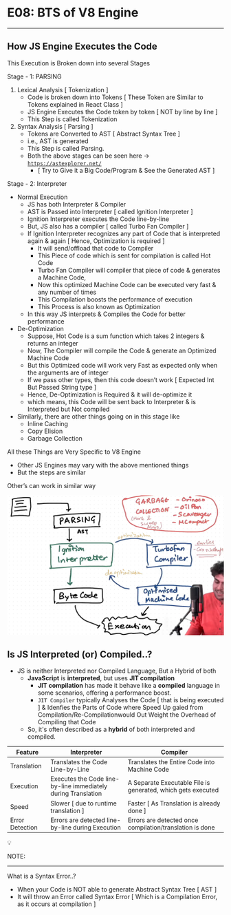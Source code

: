 # E08: BTS of V8 Engine

---

## How JS Engine Executes the Code

This Execution is Broken down into several Stages

Stage - 1: PARSING

1. Lexical Analysis [ Tokenization ]
    - Code is broken down into Tokens [ These Token are Similar to Tokens explained in React Class ]
    - JS Engine Executes the Code token by token [ NOT by line by line ]
    - This Step is called Tokenization
2. Syntax Analysis [ Parsing ]
    - Tokens are Converted to AST [ Abstract Syntax Tree ]
    - i.e., AST is generated
    - This Step is called Parsing.
    - Both the above stages can be seen here → [`https://astexplorer.net/`](https://astexplorer.net/)
        - [ Try to Give it a Big Code/Program & See the Generated AST ]

Stage - 2: Interpreter

- Normal Execution
    - JS has both Interpreter & Compiler
    - AST is Passed into Interpreter [ called Ignition Interpreter ]
    - Ignition Interpreter executes the Code line-by-line
    - But, JS also has a compiler [ called Turbo Fan Compiler ]
    - If Ignition Interpreter recognizes any part of Code that is interpreted again & again [ Hence, Optimization is required ]
        - It will send/offload that code to Compiler
        - This Piece of code which is sent for compilation is called Hot Code
        - Turbo Fan Compiler will compiler that piece of code & generates a Machine Code,
        - Now this optimized Machine Code can be executed very fast & any number of times
        - This Compilation boosts the performance of execution
        - This Process is also known as Optimization
    - In this way JS interprets & Compiles the Code for better performance
- De-Optimization
    - Suppose, Hot Code is a sum function which takes 2 integers & returns an integer
    - Now, The Compiler will compile the Code & generate an Optimized Machine Code
    - But this Optimized code will work very Fast as expected only when the arguments are of integer
    - If we pass other types, then this code doesn’t work [ Expected Int But Passed String type ]
    - Hence, De-Optimization is Required & it will de-optimize it
    - which means, this Code will be sent back to Interpreter & is Interpreted but Not compiled
- Similarly, there are other things going on in this stage like
    - Inline Caching
    - Copy Elision
    - Garbage Collection

All these Things are Very Specific to V8 Engine

- Other JS Engines may vary with the above mentioned things
- But the steps are similar

Other’s can work in similar way

![image.png](image.png)

## Is JS Interpreted (or) Compiled..?

- JS is neither Interpreted nor Compiled Language, But a Hybrid of both
    - **JavaScript** is **interpreted**, but uses **JIT compilation**
        - **JIT compilation** has made it behave like a **compiled** language in some scenarios, offering a performance boost.
        - `JIT Compiler` typically Analyses the Code [ that is being executed ] & Idenfies the Parts of Code where Speed Up gaied from Compilation/Re-Compilationwould Out Weight the Overhead of Compiling that Code
    - So, it's often described as a **hybrid** of both interpreted and compiled.

| Feature | Interpreter | Compiler |
| --- | --- | --- |
| Translation | Translates the Code Line-by-Line | Translates the Entire Code into Machine Code |
| Execution | Executes the Code line-by-line immediately during Translation | A Separate Executable File is generated, which gets executed  |
| Speed | Slower [ due to runtime translation ] | Faster [ As Translation is already done ] |
| Error Detection | Errors are detected line-by-line during Execution | Errors are detected once compilation/translation is done |

<aside>
💡

NOTE:

---

What is a Syntax Error..?

- When your Code is NOT able to generate Abstract Syntax Tree [ AST ]
- It will throw an Error called Syntax Error [ Which is a Compilation Error, as it occurs at compilation ]
</aside>